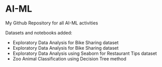 # AI-ML
My Github Repository for all AI-ML activities

Datasets and notebooks added:
 - Exploratory Data Analysis for Bike Sharing dataset 
 - Exploratory Data Analysis for Bike Sharing dataset
 - Exploratory Data Analysis using Seaborn for Restaurant Tips dataset
 - Zoo Animal Classification using Decision Tree method
